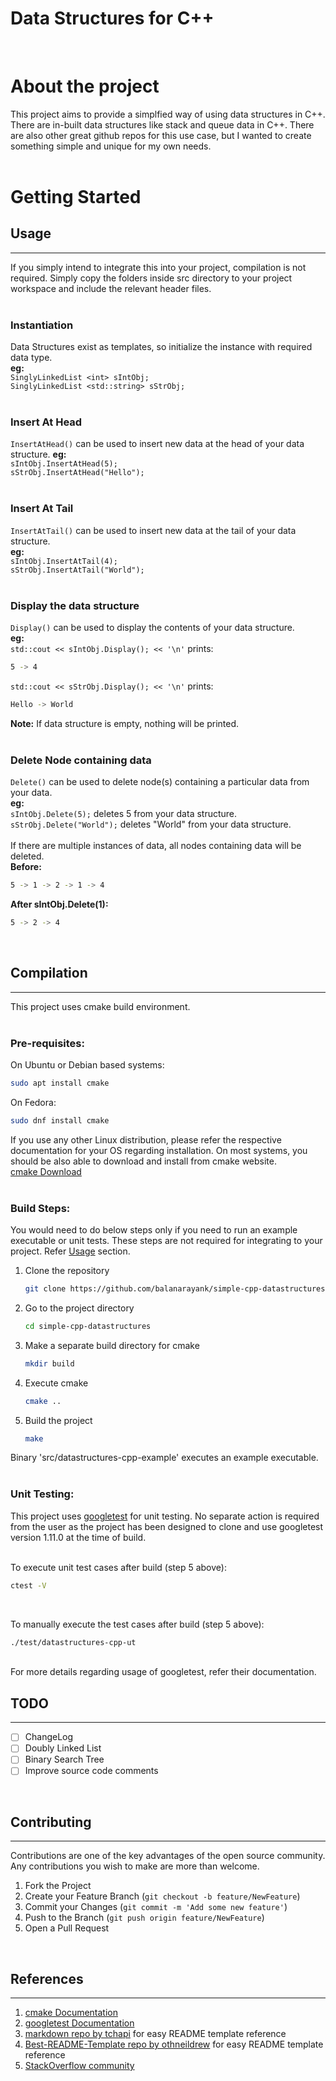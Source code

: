 Data Structures for C++<a name="TOP"></a>
=======================
<br/>

# About the project #
This project aims to provide a simplfied way of using data structures in C++. There are in-built data structures like stack and queue data in C++. There are also other great github repos for this use case, but I wanted to create something simple and unique for my own needs.  
<br/>
# Getting Started #

## Usage ##
----
If you simply intend to integrate this into your project, compilation is not required. Simply copy the folders inside src directory to your project workspace and include the relevant header files.  
<br/>
### Instantiation ### 
Data Structures exist as templates, so initialize the instance with required data type.  
**eg:**  
`SinglyLinkedList <int> sIntObj;`  
`SinglyLinkedList <std::string> sStrObj;`  
<br/>
### Insert At Head ###
`InsertAtHead()` can be used to insert new data at the head of your data structure.
**eg:**  
`sIntObj.InsertAtHead(5);`  
`sStrObj.InsertAtHead("Hello");`  
<br/>
### Insert At Tail ###  
`InsertAtTail()` can be used to insert new data at the tail of your data structure.  
**eg:**  
`sIntObj.InsertAtTail(4);`  
`sStrObj.InsertAtTail("World");`  
<br/>
### Display the data structure ###  
`Display()` can be used to display the contents of your data structure.  
**eg:**  
`std::cout << sIntObj.Display(); << '\n'` prints:  
```sh  
5 -> 4
```  
`std::cout << sStrObj.Display(); << '\n'` prints:  
```sh  
Hello -> World
```  
__Note:__ If data structure is empty, nothing will be printed.  
<br/>
### Delete Node containing data ###  
`Delete()` can be used to delete node(s) containing a particular data from your data.  
**eg:**  
`sIntObj.Delete(5);` deletes 5 from your data structure.  
`sStrObj.Delete("World");` deletes "World" from your data structure.  
<br/>
If there are multiple instances of data, all nodes containing data will be deleted.  
**Before:**  
```sh
5 -> 1 -> 2 -> 1 -> 4
```
**After sIntObj.Delete(1):**  
```sh
5 -> 2 -> 4
```  
<br/>  

## Compilation  ##   
---   
This project uses cmake build environment.  
<br/>

### Pre-requisites: ###  

On Ubuntu or Debian based systems:
```sh
sudo apt install cmake
```

On Fedora:
```sh
sudo dnf install cmake
```

If you use any other Linux distribution, please refer the respective documentation for your OS regarding installation. On most systems, you should be also able to download and install from cmake website.  
[cmake Download](https://cmake.org/download/)  
<br/>

### Build Steps: ###
You would need to do below steps only if you need to run an example executable or unit tests. These steps are not required for integrating to your project. Refer [Usage](#usage "Goto Usage") section.
1. Clone the repository
    ```sh
    git clone https://github.com/balanarayank/simple-cpp-datastructures.git
    ```
2. Go to the project directory
    ```sh
    cd simple-cpp-datastructures
    ```
3. Make a separate build directory for cmake
    ```sh
    mkdir build
    ```
4. Execute cmake
    ```sh
    cmake ..
    ```
5. Build the project
    ```sh
    make
    ```
Binary 'src/datastructures-cpp-example' executes an example executable.  
<br/>

### Unit Testing: ###  
This project uses [googletest](https://github.com/google/googletest) for unit testing. No separate action is required from the user as the project has been designed to clone and use googletest version 1.11.0 at the time of build.  
<br/>

To execute unit test cases after build (step 5 above):
```sh
ctest -V
```
<br/>

To manually execute the test cases after build (step 5 above):
```sh
./test/datastructures-cpp-ut
```
<br/>
For more details regarding usage of googletest, refer their documentation.

<br/>

## TODO ##
---
- [ ] ChangeLog
- [ ] Doubly Linked List
- [ ] Binary Search Tree
- [ ] Improve source code comments

<br/>


## Contributing ##
---
Contributions are one of the key advantages of the open source community. Any contributions you wish to make are more than welcome.  
1. Fork the Project
2. Create your Feature Branch (`git checkout -b feature/NewFeature`)
3. Commit your Changes (`git commit -m 'Add some new feature'`)
4. Push to the Branch (`git push origin feature/NewFeature`)
5. Open a Pull Request

<br/>

## References ##
---
1. [cmake Documentation](https://cmake.org/documentation/)
2. [googletest Documentation](https://google.github.io/googletest/)
3. [markdown repo by tchapi](https://github.com/tchapi/markdown-cheatsheet) for easy README template reference
4. [Best-README-Template repo by othneildrew](https://github.com/othneildrew/Best-README-Template) for easy README template reference
5. [StackOverflow community](https://stackoverflow.com/)